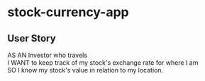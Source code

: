 # stock-currency-app

## User Story
AS AN Investor who travels  
I WANT to keep track of my stock's exchange rate for where I am  
SO I know my stock's value in relation to my location.  


